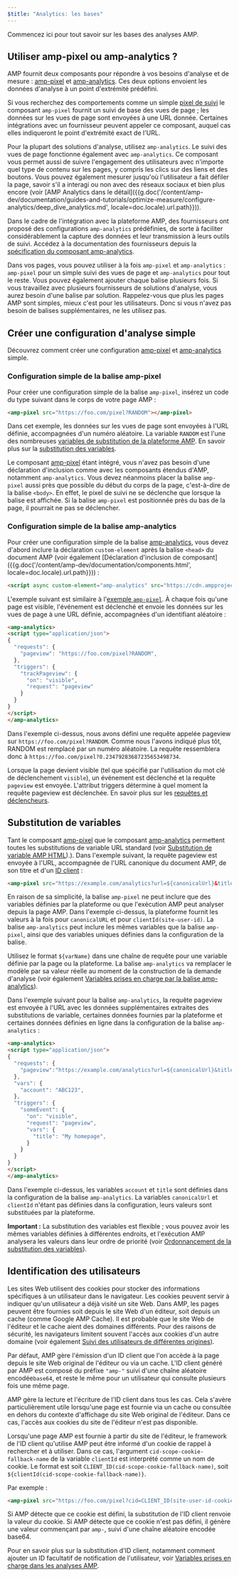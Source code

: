```yaml
---
$title: "Analytics: les bases"
---
```


Commencez ici pour tout savoir sur les bases des analyses AMP.

## Utiliser amp-pixel ou amp-analytics ?

AMP fournit deux composants pour répondre à vos besoins d'analyse et de mesure :
[amp-pixel](/docs/reference/components/amp-pixel.html) et
[amp-analytics](/docs/reference/components/amp-analytics.html).
Ces deux options envoient les données d'analyse à un point d'extrémité prédéfini.

Si vous recherchez des comportements comme un simple
[pixel de suivi](https://en.wikipedia.org/wiki/Web_beacon#Implementation)
le composant `amp-pixel` fournit un suivi de base des vues de page ;
les données sur les vues de page sont envoyées à une URL donnée.
Certaines intégrations avec un fournisseur peuvent appeler ce composant,
auquel cas elles indiqueront le point d'extrémité exact de l'URL.

Pour la plupart des solutions d'analyse, utilisez `amp-analytics`.
Le suivi des vues de page fonctionne également avec `amp-analytics`.
Ce composant vous permet aussi de suivre l'engagement des utilisateurs avec n'importe quel type de contenu sur les pages,
y compris les clics sur des liens et des boutons.
Vous pouvez également mesurer jusqu'où l'utilisateur a fait défiler la page,
savoir s'il a interagi ou non avec des réseaux sociaux et bien plus encore
(voir
[AMP Analytics dans le détail]({{g.doc('/content/amp-dev/documentation/guides-and-tutorials/optimize-measure/configure-analytics/deep_dive_analytics.md', locale=doc.locale).url.path}})).

Dans le cadre de l'intégration avec la plateforme AMP,
des fournisseurs ont proposé des configurations `amp-analytics` prédéfinies,
de sorte à faciliter considérablement la capture des données et leur transmission à leurs outils de suivi.
Accédez à la documentation des fournisseurs depuis la
[spécification du composant amp-analytics](/docs/reference/components/amp-analytics.html).

Dans vos pages, vous pouvez utiliser à la fois `amp-pixel` et `amp-analytics` :
`amp-pixel` pour un simple suivi des vues de page
et `amp-analytics` pour tout le reste.
Vous pouvez également ajouter chaque balise plusieurs fois.
Si vous travaillez avec plusieurs fournisseurs de solutions d'analyse,
vous aurez besoin d'une balise par solution.
Rappelez-vous que plus les pages AMP sont simples, mieux c'est pour les utilisateurs.
Donc si vous n'avez pas besoin de balises supplémentaires, ne les utilisez pas.

## Créer une configuration d'analyse simple

Découvrez comment créer une configuration
[amp-pixel](/docs/reference/components/amp-pixel.html) et
[amp-analytics](/docs/reference/components/amp-analytics.html) simple.

### Configuration simple de la balise amp-pixel

Pour créer une configuration simple de la balise `amp-pixel`,
insérez un code du type suivant dans le corps de votre page AMP :

```html
<amp-pixel src="https://foo.com/pixel?RANDOM"></amp-pixel>
```

Dans cet exemple,
les données sur les vues de page sont envoyées à l'URL définie, accompagnées d'un numéro aléatoire.
La variable `RANDOM` est l'une des nombreuses
[variables de substitution de la plateforme AMP](https://github.com/ampproject/amphtml/blob/master/spec/amp-var-substitutions.md).
En savoir plus sur la
[substitution des variables](/fr/docs/analytics/analytics_basics.html#substitution-de-variables).

Le composant [amp-pixel](/docs/reference/components/amp-pixel.html)
étant intégré,
vous n'avez pas besoin d'une déclaration d'inclusion comme avec
les composants étendus d'AMP, notamment `amp-analytics`.
Vous devez néanmoins placer la balise `amp-pixel` aussi près que possible
du début du corps de la page, c'est-à-dire de la balise `<body>`.
En effet, le pixel de suivi ne se déclenche que lorsque la balise est affichée.
Si la balise `amp-pixel` est positionnée près du bas de la page,
il pourrait ne pas se déclencher.

### Configuration simple de la balise amp-analytics

Pour créer une configuration simple de la balise
[amp-analytics](/docs/reference/components/amp-analytics.html),
vous devez d'abord inclure la déclaration `custom-element`
après la balise `<head>` du document AMP (voir également
[Déclaration d'inclusion de composant]({{g.doc('/content/amp-dev/documentation/components.html', locale=doc.locale).url.path}})) :

```html
<script async custom-element="amp-analytics" src="https://cdn.ampproject.org/v0/amp-analytics-0.1.js"></script>
```

L'exemple suivant est similaire à l'[exemple `amp-pixel`](/fr/docs/analytics/analytics_basics.html#configuration-simple-de-la-balise-amp-pixel).
À chaque fois qu'une page est visible,
l'événement est déclenché et
envoie les données sur les vues de page à une URL définie, accompagnées d'un identifiant aléatoire :

```html
<amp-analytics>
<script type="application/json">
{
  "requests": {
    "pageview": "https://foo.com/pixel?RANDOM",
  },
  "triggers": {
    "trackPageview": {
      "on": "visible",
      "request": "pageview"
    }
  }
}
</script>
</amp-analytics>
```

Dans l'exemple ci-dessus, nous avons défini une requête appelée pageview sur `https://foo.com/pixel?RANDOM`. Comme nous l'avons indiqué plus tôt, RANDOM est remplacé par un numéro aléatoire. La requête ressemblera donc à `https://foo.com/pixel?0.23479283687235653498734`.

Lorsque la page devient visible
(tel que spécifié par l'utilisation du mot clé de déclenchement `visible`),
un événement est déclenché et la requête `pageview` est envoyée.
L'attribut triggers détermine à quel moment la requête pageview est déclenchée.
En savoir plus sur les [requêtes et déclencheurs](/fr/docs/analytics/deep_dive_analytics.html#les-attributs-requests,-triggers-et-transport).

## Substitution de variables

Tant le composant [amp-pixel](/docs/reference/components/amp-pixel.html) que le composant
[amp-analytics](/docs/reference/components/amp-analytics.html)
permettent toutes les substitutions de variable URL standard (voir
[Substitution de variable AMP HTML](https://github.com/ampproject/amphtml/blob/master/spec/amp-var-substitutions.md)).).
Dans l'exemple suivant,
la requête pageview est envoyée à l'URL,
accompagnée de l'URL canonique du document AMP, de son titre et d'un
[ID client](/fr/docs/analytics/analytics_basics.html#identification-des-utilisateurs) :

```html
<amp-pixel src="https://example.com/analytics?url=${canonicalUrl}&title=${title}&clientId=${clientId(site-user-id)}"></amp-pixel>
```

En raison de sa simplicité,
la balise `amp-pixel` ne peut inclure que des variables définies par la plateforme
ou que l'exécution AMP peut analyser depuis la page AMP.
Dans l'exemple ci-dessus,
la plateforme fournit les valeurs à la fois pour
`canonicalURL` et pour `clientId(site-user-id)`.
La balise `amp-analytics` peut inclure les mêmes variables que la balise `amp-pixel`,
ainsi que des variables uniques définies dans la configuration de la balise.

Utilisez le format `${varName}` dans une chaîne de requête pour une variable
définie par la page ou la plateforme.
La balise `amp-analytics` va remplacer le modèle par sa valeur réelle
au moment de la construction de la demande d'analyse (voir également
[Variables prises en charge par la balise amp-analytics](https://github.com/ampproject/amphtml/blob/master/extensions/amp-analytics/analytics-vars.md)).

Dans l'exemple suivant pour la balise `amp-analytics`,
la requête pageview est envoyée à l'URL
avec les données supplémentaires extraites des substitutions de variable,
certaines données fournies par la plateforme
et certaines données définies en ligne
dans la configuration de la balise `amp-analytics` :

```html
<amp-analytics>
<script type="application/json">
{
  "requests": {
    "pageview":"https://example.com/analytics?url=${canonicalUrl}&title=${title}&acct=${account}&clientId=${clientId(site-user-id)}",
  },
  "vars": {
    "account": "ABC123",
  },
  "triggers": {
    "someEvent": {
      "on": "visible",
      "request": "pageview",
      "vars": {
        "title": "My homepage",
      }
    }
  }
}
</script>
</amp-analytics>
```

Dans l'exemple ci-dessus,
les variables `account` et `title` sont définies
dans la configuration de la balise `amp-analytics`.
La variables `canonicalUrl` et `clientId` n'étant pas définies dans la configuration,
leurs valeurs sont substituées par la plateforme.

**Important :** La substitution des variables est flexible ;
vous pouvez avoir les mêmes variables définies à différentes endroits,
et l'exécution AMP analysera les valeurs dans leur ordre de priorité
(voir [Ordonnancement de la substitution des variables](/fr/docs/analytics/deep_dive_analytics.html#ordonnancement-de-la-substitution-des-variables)).

## Identification des utilisateurs

Les sites Web utilisent des cookies pour stocker des informations spécifiques à un utilisateur dans le navigateur.
Les cookies peuvent servir à indiquer qu'un utilisateur a déjà visité un site Web.
Dans AMP,
les pages peuvent être fournies soit depuis le site Web d'un éditeur, soit depuis un cache
(comme Google AMP Cache).
Il est probable que le site Web de l'éditeur et le cache aient des domaines différents.
Pour des raisons de sécurité,
les navigateurs limitent souvent l'accès aux cookies d'un autre domaine
(voir également
[Suivi des utilisateurs de différentes origines](https://github.com/ampproject/amphtml/blob/master/extensions/amp-analytics/cross-origin-tracking.md)).

Par défaut,
AMP gère l'émission d'un ID client que l'on accède à la page depuis le site Web original de l'éditeur ou via un cache.
L'ID client généré par AMP est composé du préfixe `"amp-"`
suivi d'une chaîne aléatoire encodée`base64`, et reste le même
pour un utilisateur qui consulte plusieurs fois une même page.

AMP gère la lecture et l'écriture de l'ID client dans tous les cas.
Cela s'avère particulièrement utile lorsqu'une page est fournie
via un cache ou consultée en dehors du contexte d'affichage
du site Web original de l'éditeur.
Dans ce cas, l'accès aux cookies du site de l'éditeur n'est pas disponible.

Lorsqu'une page AMP est fournie à partir du site de l'éditeur,
le framework de l'ID client qu'utilise AMP peut être informé d'un cookie
de rappel à rechercher et à utiliser.
Dans ce cas,
l'argument `cid-scope-cookie-fallback-name` de la variable `clientId`
est interprété comme un nom de cookie.
Le format est soit
`CLIENT_ID(cid-scope-cookie-fallback-name)`, soit
`${clientId(cid-scope-cookie-fallback-name)}`.

Par exemple :

```html
<amp-pixel src="https://foo.com/pixel?cid=CLIENT_ID(site-user-id-cookie-fallback-name)"></amp-pixel>
```

Si AMP détecte que ce cookie est défini,
la substitution de l'ID client renvoie la valeur du cookie.
Si AMP détecte que ce cookie n'est pas défini,
il génère une valeur commençant par `amp-`,
suivi d'une chaîne aléatoire encodée base64.

Pour en savoir plus sur la substitution d'ID client,
notamment comment ajouter un ID facultatif de notification de l'utilisateur, voir
[Variables prises en charge dans les analyses AMP](https://github.com/ampproject/amphtml/blob/master/extensions/amp-analytics/analytics-vars.md).
